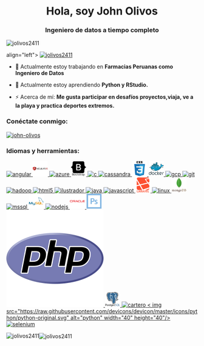 <h1 align="center">Hola, soy John Olivos</h1>
<h3 align="center">Ingeniero de datos a tiempo completo</h3>

<p align="left"> <img src="https ://komarev.com/ghpvc/?username=jolivos2411&label=Profile%20views&color=0e75b6&style=flat" alt="jolivos2411" /> </p> <p

align="left"> <a href="https:// github.com/ryo-ma/github-profile-trofeo"><img src="https://github-profile-trofeo.vercel.app/?username=jolivos2411" alt="jolivos2411" /></a> </p>

- 🔭 Actualmente estoy trabajando en **Farmacias Peruanas como Ingeniero de Datos**

- 🌱 Actualmente estoy aprendiendo **Python y RStudio.**

- ⚡ Acerca de mí: **Me gusta participar en desafíos proyectos,viaja, ve a la playa y practica deportes extremos.**

<h3 align="left">Conéctate conmigo:</h3>
<p align="left">
<a href="https://linkedin.com/in/john-olivos" target="blank"><img align="center" src="https://raw.githubusercontent.com/rahuldkjain/github-profile -readme-generator/master/src/images/icons/Social/linked-in-alt.svg" alt="john-olivos" height="30" width="40" /></a>
</p>

<h3 align="left">Idiomas y herramientas:</h3>
<p align="left"> <a href="https://angular.io" target="_blank" rel="noreferrer"> <img src="https://angular.io/assets/images/logos /angular/angular.svg" alt="angular" ancho="40" altura="40"/> </a> <a href="https://angular.io" target="_blank" rel="noreferrer "> <img src="https://raw.githubusercontent.com/devicons/devicon/master/icons/angularjs/angularjs-original-wordmark.svg" alt="angularjs" width="40" height="40" /> </a> <a href="https://azure.microsoft.com/en-in/" target="_blank" rel="noreferrer"> <img src="https://www.vectorlogo.zone/logos/microsoft_azure/microsoft_azure-icon.svg" alt="azure" width="40" height="40"/> </a> <a href="https://getbootstrap.com" target="_blank " rel="noreferrer"> <img src="https://raw.githubusercontent.com/devicons/devicon/master/icons/bootstrap/bootstrap-plain-wordmark.svg" alt="bootstrap" width="40" height="40"/> </a> <a href="https://www.cprogramming.com/" target="_blank" rel="noreferrer"> <img src="https://raw.githubusercontent .com/devicons/devicon/master/icons/c/c-original.svg" alt="c" ancho="40" altura="40"/> </a> <a href="https://cassandra.apache.org/" target="_blank" rel="noreferrer"> <img src="https://www.vectorlogo.zone/logos/apache_cassandra/apache_cassandra-icon.svg " alt="cassandra" width="40" height="40"/> </a> <a href="https://www.w3schools.com/css/" target="_blank" rel="noreferrer" > <img src="https://raw.githubusercontent.com/devicons/devicon/master/icons/css3/css3-original-wordmark.svg" alt="css3" width="40" height="40"/ > </a> <a href="https://www.docker.com/" target="_blank" rel="noreferrer"> <img src="https://raw.githubusercontent.com/devicons/devicon/master/icons/docker/docker-original-wordmark.svg" alt="docker" width="40" height="40"/> </a> <a href="https:// cloud.google.com" target="_blank" rel="noreferrer"> <img src="https://www.vectorlogo.zone/logos/google_cloud/google_cloud-icon.svg" alt="gcp" width=" 40" height="40"/> </a> <a href="https://git-scm.com/" target="_blank" rel="noreferrer"> <img src="https://www .vectorlogo.zone/logos/git-scm/git-scm-icon.svg" alt="git" width="40" height="40"/> </a> <a href="https://hadoop .apache.org/" objetivo="_blank" rel="noreferrer"> <img src="https://www.vectorlogo.zone/logos/apache_hadoop/apache_hadoop-icon.svg" alt="hadoop" width="40" height="40"/> </a> <a href="https://www.w3.org/html/" target="_blank" rel="noreferrer"> <img src="https://raw.githubusercontent.com/devicons/ devicon/master/icons/html5/html5-original-wordmark.svg" alt="html5" width="40" height="40"/> </a> <a href="https://www.adobe. com/in/products/illustrator.html" target="_blank" rel="noreferrer"> <img src="https://www.vectorlogo.zone/logos/adobe_illustrator/adobe_illustrator-icon.svg" alt="ilustrador" width="40" height="40"/> </a> <a href="https://www.java.com" target="_blank" rel="noreferrer"> <img src="https ://raw.githubusercontent.com/devicons/devicon/master/icons/java/java-original.svg" alt="java" width="40" height="40"/> </a> <a href= "https://developer.mozilla.org/en-US/docs/Web/JavaScript" target="_blank" rel="noreferrer"> <img src="https://raw.githubusercontent.com/devicons/devicon /master/icons/javascript/javascript-original.svg" alt="javascript" width="40" height="40"/> </a> <a href="https://laravel.com/"target="_blank" rel="noreferrer"> <img src="https://raw.githubusercontent.com/devicons/devicon/master/icons/laravel/laravel-plain-wordmark.svg" alt="laravel" ancho ="40" height="40"/> </a> <a href="https://www.linux.org/" target="_blank" rel="noreferrer"> <img src="https:/ /raw.githubusercontent.com/devicons/devicon/master/icons/linux/linux-original.svg" alt="linux" width="40" height="40"/> </a> <a href="https ://www.mongodb.com/" target="_blank" rel="noreferrer"> <img src="https://raw.githubusercontent.com/devicons/devicon/master/icons/mongodb/mongodb-original-wordmark.svg" alt="mongodb" width="40" height="40"/> </a> <a href="https:// www.microsoft.com/en-us/sql-server" target="_blank" rel="noreferrer"> <img src="https://www.svgrepo.com/show/303229/microsoft-sql-server- logo.svg" alt="mssql" width="40" height="40"/> </a> <a href="https://www.mysql.com/" target="_blank" rel="noreferrer "> <img src="https://raw.githubusercontent.com/devicons/devicon/master/icons/mysql/mysql-original-wordmark.svg" alt="mysql" width="40" height="40" /> </a><a href="https://nodejs.org" target="_blank" rel="noreferrer"> <img src="https://raw.githubusercontent.com/devicons/devicon/master/icons/nodejs/nodejs -original-wordmark.svg" alt="nodejs" width="40" height="40"/> </a> <a href="https://www.oracle.com/" target="_blank" rel ="noreferrer"> <img src="https://raw.githubusercontent.com/devicons/devicon/master/icons/oracle/oracle-original.svg" alt="oracle" width="40" height="40 "/> </a> <a href="https://www.photoshop.com/en" target="_blank" rel="noreferrer"> <img src="https://raw.githubusercontent.com/devicons/devicon/master/icons/photoshop/photoshop-line.svg" alt="photoshop" width="40" height="40"/> </a> <a href="https:// www.php.net" target="_blank" rel="noreferrer"> <img src="https://raw.githubusercontent.com/devicons/devicon/master/icons/php/php-original.svg" alt= "php" ancho="40" altura="40"/> </a> <a href="https://www.postgresql.org" target="_blank" rel="noreferrer"> <img src=" https://raw.githubusercontent.com/devicons/devicon/master/icons/postgresql/postgresql-original-wordmark.svg" alt="postgresql" width="40" height="40"/> </a> <a href="https://postman.com" target="_blank" rel="noreferrer"> <img src="https://www.vectorlogo.zone/logos/getpostman/getpostman-icon. svg" alt="cartero" ancho="40" altura="40"/> </a> <a href="https://www.python.org" target="_blank" rel="noreferrer"> < img src="https://raw.githubusercontent.com/devicons/devicon/master/icons/python/python-original.svg" alt="python" width="40" height="40"/> </a > <a href="https://www.selenium.dev" target="_blank" rel="noreferrer"> <img src="https://raw.githubusercontent.com/detain/svg-logos/780f25886640cef088af994181646db2f6b1a3f8/svg/selenium-logo.svg" alt="selenium" width="40" height="40"/> </a> </p>

<p><img align="left" src="https://github-readme-stats.vercel.app/api/top-langs?username=jolivos2411&show_icons=true&locale=en&layout=compact" alt="jolivos2411" /> </p>

<p> <img align="center" src="https://github-readme-stats.vercel.app/api?username=jolivos2411&show_icons=true&locale=en" alt="jolivos2411" /> </p>
